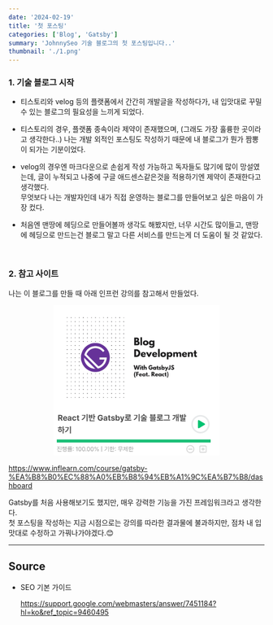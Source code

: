 ```yaml
---
date: '2024-02-19'
title: '첫 포스팅'
categories: ['Blog', 'Gatsby']
summary: 'JohnnySeo 기술 블로그의 첫 포스팅입니다..'
thumbnail: './1.png'
---
```


### 1. 기술 블로그 시작

- 티스토리와 velog 등의 플랫폼에서 간간히 개발글을 작성하다가, 내 입맛대로 꾸밀 수 있는 블로그의 필요성을 느끼게 되었다.

- 티스토리의 경우, 플랫폼 종속이라 제약이 존재했으며, (그래도 가장 훌륭한 곳이라고 생각한다..) 나는 개발 외적인 포스팅도 작성하기 때문에 내 블로그가 뭔가 짬뽕이 되가는 기분이었다.

- velog의 경우엔 마크다운으로 손쉽게 작성 가능하고 독자들도 많기에 많이 망설였는데, 글이 누적되고 나중에 구글 애드센스같은것을 적용하기엔 제약이 존재한다고 생각했다.  
  무엇보다 나는 개발자인데 내가 직접 운영하는 블로그를 만들어보고 싶은 마음이 가장 컸다.

- 처음엔 맨땅에 헤딩으로 만들어볼까 생각도 해봤지만, 너무 시간도 많이들고, 맨땅에 헤딩으로 만드는건 블로그 말고 다른 서비스를 만드는게 더 도움이 될 것 같았다.

<br />

### 2. 참고 사이트

나는 이 블로그를 만들 때 아래 인프런 강의를 참고해서 만들었다.

<p align='center'>
<img src="1.png">
</p>

https://www.inflearn.com/course/gatsby-%EA%B8%B0%EC%88%A0%EB%B8%94%EB%A1%9C%EA%B7%B8/dashboard

Gatsby를 처음 사용해보기도 했지만, 매우 강력한 기능을 가진 프레임워크라고 생각한다.  
첫 포스팅을 작성하는 지금 시점으로는 강의를 따라한 결과물에 불과하지만,
점차 내 입맛대로 수정하고 가꿔나가야겠다.😊

---

## Source

- SEO 기본 가이드

  [<https://support.google.com/webmasters/answer/7451184?hl=ko&ref_topic=9460495>](https://support.google.com/webmasters/answer/7451184?hl=ko&ref_topic=9460495)
